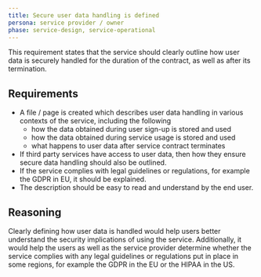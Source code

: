 ```yaml
---
title: Secure user data handling is defined
persona: service provider / owner
phase: service-design, service-operational
---
```


This requirement states that the service should clearly outline how user data is securely handled for the duration of the contract, as well as after its termination.

## Requirements

- A file / page is created which describes user data handling in various contexts of the service, including the following
  - how the data obtained during user sign-up is stored and used
  - how the data obtained during service usage is stored and used
  - what happens to user data after service contract terminates
- If third party services have access to user data, then how they ensure secure data handling should also be outlined.
- If the service complies with legal guidelines or regulations, for example the GDPR in EU, it should be explained.
- The description should be easy to read and understand by the end user.

## Reasoning

Clearly defining how user data is handled would help users better understand the security implications of using the service. Additionally, it would help the users as well as the service provider determine whether the service complies with any legal guidelines or regulations put in place in some regions, for example the GDPR in the EU or the HIPAA in the US.
